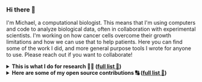 ### Hi there 👋

I'm Michael, a computational biologist. This means that I'm using computers and code to analyze biological data, often in collaboration with experimental scientists. I'm working on how cancer cells overcome their growth limitations and how we can use that to help patients. Here you can find some of the work I did, and more general purpose tools I wrote for anyone to use. Please reach out if you want to collaborate!
    
<details><summary><b>This is what I do for research 👨‍🔬 (<a href=https://scholar.google.com/citations?user=z6mKdjAAAAAJ&hl=en>full list 🔗</a>)</b></summary>

| | &nbsp;&nbsp;&nbsp;&nbsp;&nbsp;&nbsp;&nbsp;&nbsp;&nbsp;&nbsp;article&nbsp;&nbsp;&nbsp;&nbsp;&nbsp;&nbsp;&nbsp;&nbsp;&nbsp;&nbsp; | &nbsp;&nbsp;&nbsp;&nbsp;&nbsp;&nbsp;&nbsp;&nbsp;code&nbsp;&nbsp;&nbsp;&nbsp;&nbsp;&nbsp;&nbsp;&nbsp;&nbsp; |
:- | :-: | :-:
| Developed a reliable method for estimating cell signaling pathways from gene expression | [*Nature Comm.* 📰](https://www.nature.com/articles/s41467-017-02391-6)<br/>[*Cell* 📰](https://www.cell.com/cell/fulltext/S0092-8674(16)30746-2) | [github :octocat:](https://github.com/saezlab/footprints)<br/>[bioc 📦](http://bioconductor.org/packages/release/bioc/html/progeny.html)
| Showed how gene coexpression networks often reflect cell mixtures instead of regulation | [*BBA* 📰](https://eriba.umcg.nl/wp-content/uploads/2021/07/Foijer-2019-10-23-Biochim-Biophys-Acta-Gene-Regul-Mech.pdf) | [github :octocat:](https://github.com/mschubert/GRN-aneup-purity)
| Found a way how cancer cells can tolerate abnormal DNA content (aneuploidy, ***c***hromosomal ***in***stability) and a potential treatment, in collaboration with experimental scientists | [*bioRxiv* 📰](https://www.biorxiv.org/content/10.1101/2021.12.03.471107v2)<br/>(+ coming soon) | [github :octocat:](https://github.com/mschubert/mad2-transposon) 
| Working on estimating DNA copy number of single-cell RNA sequencing | coming soon |
  
</details>

<details><summary><b>Here are some of my open source contributions 🔠 (<a href=https://github.com/mschubert?tab=repositories>full list 🔗</a>)</b></summary>

| | | &nbsp;&nbsp;&nbsp;&nbsp;&nbsp;&nbsp;&nbsp;&nbsp;code&nbsp;&nbsp;&nbsp;&nbsp;&nbsp;&nbsp;&nbsp;&nbsp;&nbsp; |
| :-: | :- | :-:
| *clustermq* | R package for efficient high performance computing ([*Bioinformatics* 📰](https://academic.oup.com/bioinformatics/article/35/21/4493/5499081)),<br/>now used in *targets* [📦](https://github.com/ropensci/targets) [📖](https://books.ropensci.org/targets/) [🧔](https://github.com/wlandau) | [github :octocat:](https://github.com/mschubert/clustermq)<br/>[cran 📦](https://cran.r-project.org/package=clustermq)<br/>[testing :gear:](https://github.com/mschubert/clustermq-performance) 
| *narray* | R package for simplifying array operations | [github :octocat:](https://github.com/mschubert/narray)<br/>[cran 📦](https://cran.r-project.org/package=narray)
| *ebits* | R bioinformatics toolkit incubator and data API | [ebits :octocat:](https://github.com/mschubert/ebits)<br/>[data :octocat:](https://github.com/mschubert/data)
| | Software build scripts for the [ArchLinux User Repository 🔗](https://aur.archlinux.org/packages/?K=mschu&SeB=m) and as [Gentoo overlay 🔗](https://en.wikipedia.org/wiki/Portage_(software)#ebuild) | [pkgbuilds :octocat:](https://github.com/mschubert/PKGBUILDs)<br/>[overlay :octocat:](https://github.com/mschubert/overlay)
  
</details>
  
<!--
**mschubert/mschubert** is a ✨ _special_ ✨ repository because its `README.md` (this file) appears on your GitHub profile.

Here are some ideas to get you started:

- 🔭 I’m currently working on ...
- 🌱 I’m currently learning ...
- 👯 I’m looking to collaborate on ...
- 🤔 I’m looking for help with ...
- 💬 Ask me about ...
- 📫 How to reach me: ...
- 😄 Pronouns: ...
- ⚡ Fun fact: ...
-->

